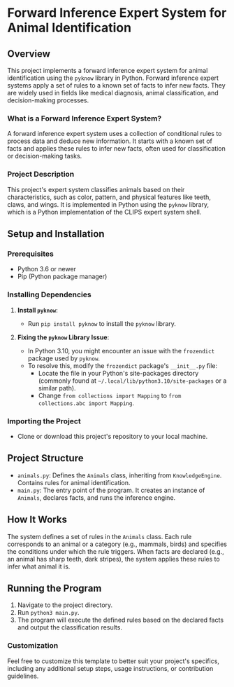 # Forward Inference Expert System for Animal Identification

## Overview

This project implements a forward inference expert system for animal identification using the `pyknow` library in Python. Forward inference expert systems apply a set of rules to a known set of facts to infer new facts. They are widely used in fields like medical diagnosis, animal classification, and decision-making processes.

### What is a Forward Inference Expert System?

A forward inference expert system uses a collection of conditional rules to process data and deduce new information. It starts with a known set of facts and applies these rules to infer new facts, often used for classification or decision-making tasks.

### Project Description

This project's expert system classifies animals based on their characteristics, such as color, pattern, and physical features like teeth, claws, and wings. It is implemented in Python using the `pyknow` library, which is a Python implementation of the CLIPS expert system shell.

## Setup and Installation

### Prerequisites

- Python 3.6 or newer
- Pip (Python package manager)

### Installing Dependencies

1. **Install `pyknow`**:
   - Run `pip install pyknow` to install the `pyknow` library.

2. **Fixing the `pyknow` Library Issue**:
   - In Python 3.10, you might encounter an issue with the `frozendict` package used by `pyknow`.
   - To resolve this, modify the `frozendict` package's `__init__.py` file:
     - Locate the file in your Python's site-packages directory (commonly found at `~/.local/lib/python3.10/site-packages` or a similar path).
     - Change `from collections import Mapping` to `from collections.abc import Mapping`.

### Importing the Project

- Clone or download this project's repository to your local machine.

## Project Structure

- `animals.py`: Defines the `Animals` class, inheriting from `KnowledgeEngine`. Contains rules for animal identification.
- `main.py`: The entry point of the program. It creates an instance of `Animals`, declares facts, and runs the inference engine.


## How It Works

The system defines a set of rules in the `Animals` class. Each rule corresponds to an animal or a category (e.g., mammals, birds) and specifies the conditions under which the rule triggers. When facts are declared (e.g., an animal has sharp teeth, dark stripes), the system applies these rules to infer what animal it is.

## Running the Program

1. Navigate to the project directory.
2. Run `python3 main.py`.
3. The program will execute the defined rules based on the declared facts and output the classification results.


### Customization

Feel free to customize this template to better suit your project's specifics, including any additional setup steps, usage instructions, or contribution guidelines.